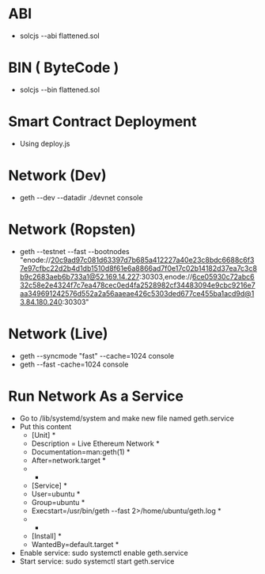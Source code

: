 # ABI
- solcjs --abi flattened.sol

# BIN ( ByteCode )
- solcjs --bin flattened.sol

# Smart Contract Deployment
- Using deploy.js

# Network (Dev)
- geth --dev --datadir ./devnet console

# Network (Ropsten)
- geth --testnet --fast --bootnodes "enode://20c9ad97c081d63397d7b685a412227a40e23c8bdc6688c6f37e97cfbc22d2b4d1db1510d8f61e6a8866ad7f0e17c02b14182d37ea7c3c8b9c2683aeb6b733a1@52.169.14.227:30303,enode://6ce05930c72abc632c58e2e4324f7c7ea478cec0ed4fa2528982cf34483094e9cbc9216e7aa349691242576d552a2a56aaeae426c5303ded677ce455ba1acd9d@13.84.180.240:30303"

# Network (Live)
- geth --syncmode "fast" --cache=1024 console
- geth --fast -cache=1024 console

# Run Network As a Service
- Go to /lib/systemd/system and make new file named geth.service
- Put this content
  * [Unit] *
  * Description = Live Ethereum Network *
  * Documentation=man:geth(1) *
  * After=network.target *
  * *
  * [Service] *
  * User=ubuntu *
  * Group=ubuntu *
  * Execstart=/usr/bin/geth --fast 2>/home/ubuntu/geth.log *
  * *
  * [Install] *
  * WantedBy=default.target *
 - Enable service: sudo systemctl enable geth.service
 - Start service: sudo systemctl start geth.service